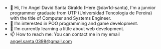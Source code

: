 - 👋 Hi, I’m Angel David Santa Giraldo (Here @dav1d-santa), I'm a junnior programmer graduate from UTP (Universidad Tencologia de Pereira) with the title of Computer and Systems Engineer.
- 👀 I’m interested in POO programming and game development.
- 🌱 I’m currently learning a little about web development.
- 📫 How to reach me: You can contact me in my email angel.santa.0398@gmail.com

<!---
dav1d-santa/dav1d-santa is a ✨ special ✨ repository because its `README.md` (this file) appears on your GitHub profile.
You can click the Preview link to take a look at your changes.
--->
